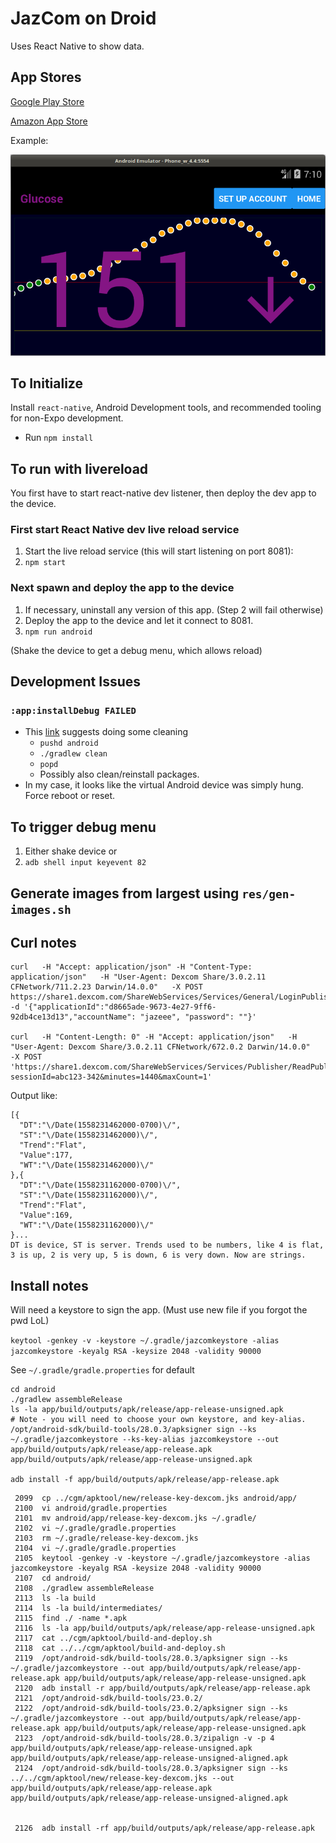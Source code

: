 # JazCom on Droid

Uses React Native to show data.

## App Stores

[Google Play Store](https://play.google.com/store/apps/details?id=com.jazeee)

[Amazon App Store](https://www.amazon.com/Jaz-Singh-JazCom-Data-Viewer/dp/B07ZXPBPD4/ref=sr_1_fkmr0_1)

Example:

![Alt text](app-screen.png?raw=true "Screenshot")

## To Initialize

Install `react-native`, Android Development tools, and recommended tooling for non-Expo development.

* Run `npm install`

## To run with livereload

You first have to start react-native dev listener, then
deploy the dev app to the device.

### First start React Native dev live reload service

1. Start the live reload service (this will start listening on port 8081):
2. `npm start`

### Next spawn and deploy the app to the device

1. If necessary, uninstall any version of this app. (Step 2 will fail otherwise)
2. Deploy the app to the device and let it connect to 8081.
3. `npm run android`

(Shake the device to get a debug menu, which allows reload)

## Development Issues

### `:app:installDebug FAILED`

* This [link](https://stackoverflow.com/questions/37500205/react-native-appinstalldebug-failed/54955869#54955869) suggests doing some cleaning
  * `pushd android`
  * `./gradlew clean`
  * `popd`
  * Possibly also clean/reinstall packages.
* In my case, it looks like the virtual Android device was simply hung. Force reboot or reset.

## To trigger debug menu

1. Either shake device or
2. `adb shell input keyevent 82`

## Generate images from largest using `res/gen-images.sh`

## Curl notes

```
curl   -H "Accept: application/json" -H "Content-Type: application/json"   -H "User-Agent: Dexcom Share/3.0.2.11 CFNetwork/711.2.23 Darwin/14.0.0"   -X POST https://share1.dexcom.com/ShareWebServices/Services/General/LoginPublisherAccountByName   -d '{"applicationId":"d8665ade-9673-4e27-9ff6-92db4ce13d13","accountName": "jazeee", "password": ""}'

curl   -H "Content-Length: 0" -H "Accept: application/json"   -H "User-Agent: Dexcom Share/3.0.2.11 CFNetwork/672.0.2 Darwin/14.0.0"   -X POST 'https://share1.dexcom.com/ShareWebServices/Services/Publisher/ReadPublisherLatestGlucoseValues?sessionId=abc123-342&minutes=1440&maxCount=1'
```

Output like:

```
[{
  "DT":"\/Date(1558231462000-0700)\/",
  "ST":"\/Date(1558231462000)\/",
  "Trend":"Flat",
  "Value":177,
  "WT":"\/Date(1558231462000)\/"
},{
  "DT":"\/Date(1558231162000-0700)\/",
  "ST":"\/Date(1558231162000)\/",
  "Trend":"Flat",
  "Value":169,
  "WT":"\/Date(1558231162000)\/"
}...
DT is device, ST is server. Trends used to be numbers, like 4 is flat, 3 is up, 2 is very up, 5 is down, 6 is very down. Now are strings.
```

## Install notes

Will need a keystore to sign the app. (Must use new file if you forgot the pwd LoL)

`keytool -genkey -v -keystore ~/.gradle/jazcomkeystore -alias jazcomkeystore -keyalg RSA -keysize 2048 -validity 90000`

See `~/.gradle/gradle.properties` for default

```
cd android
./gradlew assembleRelease
ls -la app/build/outputs/apk/release/app-release-unsigned.apk
# Note - you will need to choose your own keystore, and key-alias.
/opt/android-sdk/build-tools/28.0.3/apksigner sign --ks ~/.gradle/jazcomkeystore --ks-key-alias jazcomkeystore --out app/build/outputs/apk/release/app-release.apk app/build/outputs/apk/release/app-release-unsigned.apk

adb install -f app/build/outputs/apk/release/app-release.apk
```

```
 2099  cp ../cgm/apktool/new/release-key-dexcom.jks android/app/
 2100  vi android/gradle.properties
 2101  mv android/app/release-key-dexcom.jks ~/.gradle/
 2102  vi ~/.gradle/gradle.properties
 2103  rm ~/.gradle/release-key-dexcom.jks
 2104  vi ~/.gradle/gradle.properties
 2105  keytool -genkey -v -keystore ~/.gradle/jazcomkeystore -alias jazcomkeystore -keyalg RSA -keysize 2048 -validity 90000
 2107  cd android/
 2108  ./gradlew assembleRelease
 2113  ls -la build
 2114  ls -la build/intermediates/
 2115  find ./ -name *.apk
 2116  ls -la app/build/outputs/apk/release/app-release-unsigned.apk
 2117  cat ../cgm/apktool/build-and-deploy.sh
 2118  cat ../../cgm/apktool/build-and-deploy.sh
 2119  /opt/android-sdk/build-tools/28.0.3/apksigner sign --ks ~/.gradle/jazcomkeystore --out app/build/outputs/apk/release/app-release.apk app/build/outputs/apk/release/app-release-unsigned.apk
 2120  adb install -r app/build/outputs/apk/release/app-release.apk
 2121  /opt/android-sdk/build-tools/23.0.2/
 2122  /opt/android-sdk/build-tools/23.0.2/apksigner sign --ks ~/.gradle/jazcomkeystore --out app/build/outputs/apk/release/app-release.apk app/build/outputs/apk/release/app-release-unsigned.apk
 2123  /opt/android-sdk/build-tools/28.0.3/zipalign -v -p 4 app/build/outputs/apk/release/app-release-unsigned.apk app/build/outputs/apk/release/app-release-unsigned-aligned.apk
 2124  /opt/android-sdk/build-tools/28.0.3/apksigner sign --ks ../../cgm/apktool/new/release-key-dexcom.jks --out app/build/outputs/apk/release/app-release.apk app/build/outputs/apk/release/app-release-unsigned-aligned.apk


 2126  adb install -rf app/build/outputs/apk/release/app-release.apk
```
